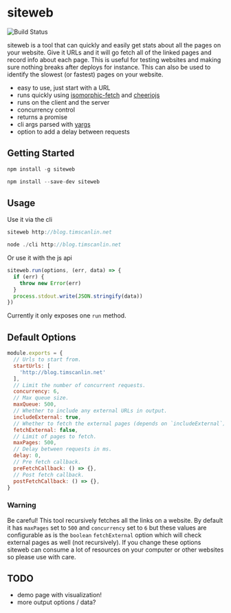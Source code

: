 # siteweb

![Build Status](https://travis-ci.org/tscanlin/siteweb.svg?branch=master)

siteweb is a tool that can quickly and easily get stats about all the pages on your website. Give it URLs and it will go fetch all of the linked pages and record info about each page. This is useful for testing websites and making sure nothing breaks after deploys for instance. This can also be used to identify the slowest (or fastest) pages on your website.

- easy to use, just start with a URL
- runs quickly using [isomorphic-fetch](https://github.com/matthew-andrews/isomorphic-fetch) and [cheeriojs](https://github.com/cheeriojs/cheerio)
- runs on the client and the server
- concurrency control
- returns a promise
- cli args parsed with [yargs](https://github.com/yargs/yargs)
- option to add a delay between requests


## Getting Started

```js
npm install -g siteweb
```

```js
npm install --save-dev siteweb
```


## Usage

Use it via the cli

```js
siteweb http://blog.timscanlin.net
```

```js
node ./cli http://blog.timscanlin.net
```

Or use it with the js api

```js
siteweb.run(options, (err, data) => {
  if (err) {
    throw new Error(err)
  }
  process.stdout.write(JSON.stringify(data))
})
```

Currently it only exposes one `run` method.


## Default Options

```js
module.exports = {
  // Urls to start from.
  startUrls: [
    'http://blog.timscanlin.net'
  ],
  // Limit the number of concurrent requests.
  concurrency: 6,
  // Max queue size.
  maxQueue: 500,
  // Whether to include any external URLs in output.
  includeExternal: true,
  // Whether to fetch the external pages (depends on `includeExternal`)
  fetchExternal: false,
  // Limit of pages to fetch.
  maxPages: 500,
  // Delay between requests in ms.
  delay: 0,
  // Pre fetch callback.
  preFetchCallback: () => {},
  // Post fetch callback.
  postFetchCallback: () => {},
}
```


### Warning

Be careful! This tool recursively fetches all the links on a website. By default it has `maxPages` set to `500` and `concurrency` set to `6` but these values are configurable as is the `boolean` `fetchExternal` option which will check external pages as well (not recursively). If you change these options siteweb can consume a lot of resources on your computer or other websites so please use with care.


## TODO

- demo page with visualization!
- more output options / data?
